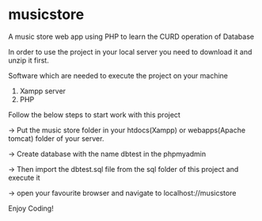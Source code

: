 # musicstore
A music store web app using PHP to learn the CURD operation of Database

In order to use the project in your local server you need to download it and unzip it first.

Software which are needed to execute the project on your machine

1. Xampp server
2. PHP

Follow the below steps to start work with this project

-> Put the music store folder in your htdocs(Xampp) or webapps(Apache tomcat) folder of your server.

-> Create database with the name dbtest in the phpmyadmin

-> Then import the dbtest.sql file from the sql folder of this project and execute it

-> open your favourite browser and navigate to localhost://musicstore

Enjoy Coding!

